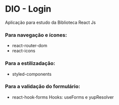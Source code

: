 # DIO - Login 

Aplicação para estudo da Biblioteca React Js

### Para navegação e ícones:

- react-router-dom
- react-icons


### Para a estilizadação:

- styled-components

### Para a validação do formulário:

- react-hook-forms
   Hooks: useForms e yupResolver



